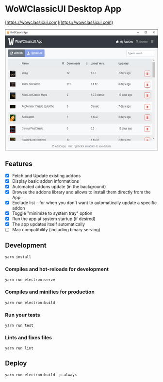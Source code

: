 # WoWClassicUI Desktop App

[https://wowclassicui.com](https://wowclassicui.com)

<img src="docs/app.png" alt="app" height="400">

## Features

* [x] Fetch and Update existing addons
* [x] Display basic addon informations
* [x] Automated addons update (in the background)
* [x] Browse the addons library and allows to install them directly from the App
* [x] Exclude list - for when you don't want to automatically update a specific addon
* [x] Toggle "minimize to system tray" option
* [x] Run the app at system startup (if desired)
* [x] The app updates itself automatically
* [ ] Mac compatibility (including binary serving)

## Development
```
yarn install
```

### Compiles and hot-reloads for development
```
yarn run electron:serve
```

### Compiles and minifies for production
```
yarn run electron:build
```

### Run your tests
```
yarn run test
```

### Lints and fixes files
```
yarn run lint
```

## Deploy
```
yarn run electron:build -p always
```
